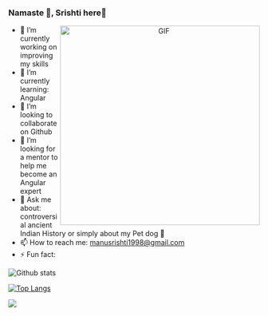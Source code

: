 ###  Namaste 🙏, Srishti here👋

<div align="center">
<img height="400" width="400" align="right" alt="GIF" align="center" src="https://media.giphy.com/media/Cmr1OMJ2FN0B2/giphy.gif">
</div>

- 🔭 I’m currently working on improving my skills
- 🌱 I’m currently learning: Angular
- 👯 I’m looking to collaborate on Github
- 🤔 I’m looking for a mentor to help me become an Angular expert
- 💬 Ask me about: controversial ancient Indian History or simply about my Pet dog 🐶
- 📫 How to reach me: manusrishti1998@gmail.com
- ⚡ Fun fact: 


![Github stats](https://github-readme-stats.vercel.app/api?username=SrishtiSk&hide=contribs&show_icons=true&theme=tokyonight)

[![Top Langs](https://github-readme-stats.vercel.app/api/top-langs/?username=SrishtiSk&layout=compact)](https://github.com/SrishtiSk/github-readme-stats)

![](https://media.giphy.com/media/Cmr1OMJ2FN0B2/giphy.gif)

